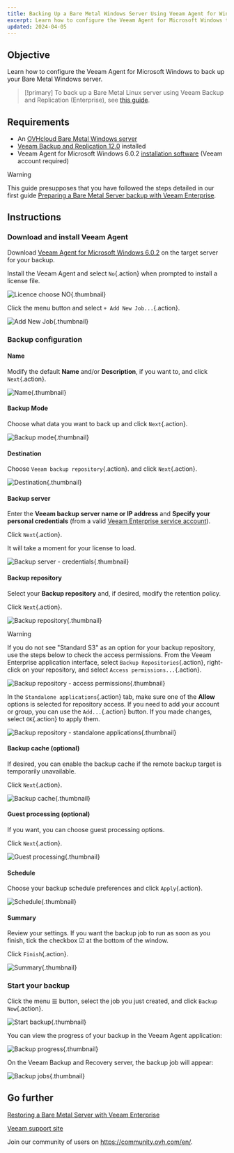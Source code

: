 ```yaml
---
title: Backing Up a Bare Metal Windows Server Using Veeam Agent for Windows
excerpt: Learn how to configure the Veeam Agent for Microsoft Windows to back up your Bare Metal Windows server
updated: 2024-04-05
---
```


## Objective

Learn how to configure the Veeam Agent for Microsoft Windows to back up your Bare Metal Windows server.

> [!primary]
> To back up a Bare Metal Linux server using Veeam Backup and Replication (Enterprise), see [this guide](veeam-enterprise-server-backup-linux1.).

## Requirements

- An [OVHcloud Bare Metal Windows server](https://www.ovhcloud.com/en-ca/bare-metal/)
- [Veeam Backup and Replication 12.0](https://www.veeam.com/download-version.html?ad=downloads&tab=previous) installed
- Veeam Agent for Microsoft Windows 6.0.2 [installation software](https://login.veeam.com/realms/veeamsso/protocol/openid-connect/auth?client_id=veeam-com&response_type=code&redirect_uri=https%3A%2F%2Fwww.veeam.com%2Foauth&scope=profile&state=e9a55dcbf050f86c5eb69ea264b8fb86) (Veeam account required)

> [!warning]
> This guide presupposes that you have followed the steps detailed in our first guide [Preparing a Bare Metal Server backup with Veeam Enterprise](veeam-enterprise-server-backup-preparation1.).

## Instructions

### Download and install Veeam Agent

Download [Veeam Agent for Microsoft Windows 6.0.2](https://login.veeam.com/realms/veeamsso/protocol/openid-connect/auth?client_id=veeam-com&response_type=code&redirect_uri=https%3A%2F%2Fwww.veeam.com%2Foauth&scope=profile&state=e9a55dcbf050f86c5eb69ea264b8fb86) on the target server for your backup.

Install the Veeam Agent and select `No`{.action} when prompted to install a license file.

![Licence choose NO](01a-licence.PNG){.thumbnail}

Click the menu button and select `+ Add New Job...`{.action}.

![Add New Job](01b-new-job.PNG){.thumbnail}

### Backup configuration

#### Name

Modify the default **Name** and/or **Description**, if you want to, and click `Next`{.action}.

![Name](02-name.PNG){.thumbnail}

#### Backup Mode

Choose what data you want to back up and click `Next`{.action}.

![Backup mode](02b-backup-mode.PNG){.thumbnail}

#### Destination

Choose `Veeam backup repository`{.action}. and click `Next`{.action}.

![Destination](03-destination.PNG){.thumbnail}

#### Backup server

Enter the **Veeam backup server name or IP address** and **Specify your personal credentials** (from a valid [Veeam Enterprise service account](veeam_veeam_backup_replication#creating-a-veeam-enterprise-service-account.)).

Click `Next`{.action}.

It will take a moment for your license to load.

![Backup server - credentials](04-backup-server-credentials.PNG){.thumbnail}

#### Backup repository

Select your **Backup repository** and, if desired, modify the retention policy.

Click `Next`{.action}.

![Backup repository](05-backup-repository.PNG){.thumbnail}

> [!warning]
> If you do not see "Standard S3" as an option for your backup repository, use the steps below to check the access permissions.
> From the Veeam Enterprise application interface, select `Backup Repositories`{.action}, right-click on your repository, and select `Access permissions...`{.action}.
>
> ![Backup repository - access permissions](05-backup-repository-access-permissions.PNG){.thumbnail}
>
> In the `Standalone applications`{.action} tab, make sure one of the **Allow** options is selected for repository access. If you need to add your account or group, you can use the `Add...`{.action} button. If you made changes, select `OK`{.action} to apply them.
>
> ![Backup repository - standalone applications](05-backup-repository-standalone-applications.PNG){.thumbnail}
>

#### Backup cache (optional)

If desired, you can enable the backup cache if the remote backup target is temporarily unavailable.

Click `Next`{.action}.

![Backup cache](06-backup-cache.PNG){.thumbnail}

#### Guest processing (optional)

If you want, you can choose guest processing options.

Click `Next`{.action}.

![Guest processing](07-guest-processing.PNG){.thumbnail}

#### Schedule

Choose your backup schedule preferences and click `Apply`{.action}.

![Schedule](08-schedule.PNG){.thumbnail}

#### Summary

Review your settings. If you want the backup job to run as soon as you finish, tick the checkbox ☑ at the bottom of the window.

Click `Finish`{.action}.

![Summary](09-summary.PNG){.thumbnail}

### Start your backup

Click the menu ☰ button, select the job you just created, and click `Backup Now`{.action}.

![Start backup](10-start-backup.png){.thumbnail}

You can view the progress of your backup in the Veeam Agent application:

![Backup progress](10a-backup-progress.PNG){.thumbnail}

On the Veeam Backup and Recovery server, the backup job will appear:

![Backup jobs](10b-backup-job.PNG){.thumbnail}

## Go further

[Restoring a Bare Metal Server with Veeam Enterprise](veeam-enterprise-server-restore1.)

[Veeam support site](https://www.veeam.com/knowledge-base.html)

Join our community of users on <https://community.ovh.com/en/>.
